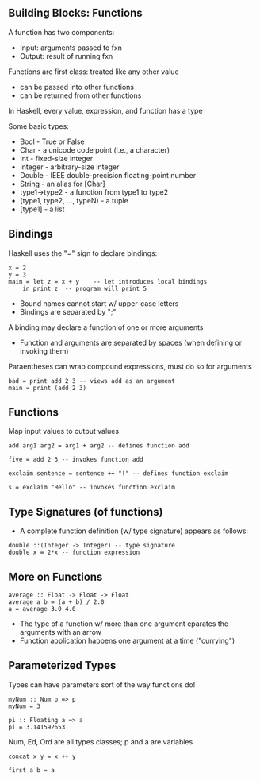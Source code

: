## Building Blocks: Functions

A function has two components:
- Input: arguments passed to fxn
- Output: result of running fxn

Functions are first class: treated like any other value
- can be passed into other functions
- can be returned from other functions

In Haskell, every value, expression, and function has a type

Some basic types:
- Bool - True or False
- Char - a unicode code point (i.e., a character)
- Int - fixed-size integer
- Integer - arbitrary-size integer
- Double - IEEE double-precision floating-point number
- String - an alias for [Char]
- type1->type2 - a function from type1 to type2
- (type1, type2, ..., typeN) - a tuple
- [type1] - a list

## Bindings
Haskell uses the "=" sign to declare bindings:
```
x = 2
y = 3
main = let z = x + y    -- let introduces local bindings
    in print z  -- program will print 5
```
- Bound names cannot start w/ upper-case letters
- Bindings are separated by ";"

A binding may declare a function of one or more arguments
- Function and arguments are separated by spaces (when defining or invoking them)

Paraentheses can wrap compound expressions, must do so for arguments
```
bad = print add 2 3 -- views add as an argument
main = print (add 2 3)
```

## Functions
Map input values to output values
```
add arg1 arg2 = arg1 + arg2 -- defines function add

five = add 2 3 -- invokes function add

exclaim sentence = sentence ++ "!" -- defines function exclaim

s = exclaim "Hello" -- invokes function exclaim
```

## Type Signatures (of functions)
- A complete function definition (w/ type signature) appears as follows:
```
double ::(Integer -> Integer) -- type signature
double x = 2*x -- function expression
```

## More on Functions
```
average :: Float -> Float -> Float
average a b = (a + b) / 2.0
a = average 3.0 4.0
```
- The type of a function w/ more than one argument eparates the arguments with an arrow
- Function application happens one argument at a time ("currying")

## Parameterized Types
Types can have parameters sort of the way functions do!
```
myNum :: Num p => p
myNum = 3
```
```
pi :: Floating a => a
pi = 3.141592653
```
Num, Ed, Ord are all types classes; p and a are variables
```
concat x y = x ++ y
```
```
first a b = a
```